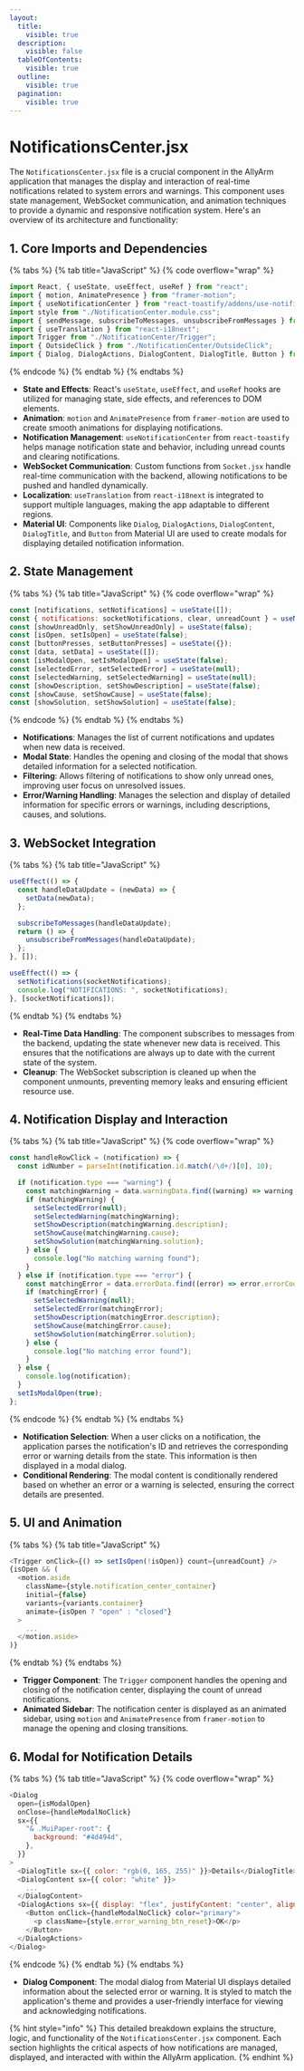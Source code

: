 ```yaml
---
layout:
  title:
    visible: true
  description:
    visible: false
  tableOfContents:
    visible: true
  outline:
    visible: true
  pagination:
    visible: true
---
```


# NotificationsCenter.jsx

The `NotificationsCenter.jsx` file is a crucial component in the AllyArm application that manages the display and interaction of real-time notifications related to system errors and warnings. This component uses state management, WebSocket communication, and animation techniques to provide a dynamic and responsive notification system. Here's an overview of its architecture and functionality:

## 1. **Core Imports and Dependencies**

{% tabs %}
{% tab title="JavaScript" %}
{% code overflow="wrap" %}
```javascript
import React, { useState, useEffect, useRef } from "react";
import { motion, AnimatePresence } from "framer-motion";
import { useNotificationCenter } from "react-toastify/addons/use-notification-center";
import style from "./NotificationCenter.module.css";
import { sendMessage, subscribeToMessages, unsubscribeFromMessages } from "../Socket";
import { useTranslation } from "react-i18next";
import Trigger from "./NotificationCenter/Trigger";
import { OutsideClick } from "./NotificationCenter/OutsideClick";
import { Dialog, DialogActions, DialogContent, DialogTitle, Button } from "@mui/material";
```
{% endcode %}
{% endtab %}
{% endtabs %}

* **State and Effects**: React's `useState`, `useEffect`, and `useRef` hooks are utilized for managing state, side effects, and references to DOM elements.
* **Animation**: `motion` and `AnimatePresence` from `framer-motion` are used to create smooth animations for displaying notifications.
* **Notification Management**: `useNotificationCenter` from `react-toastify` helps manage notification state and behavior, including unread counts and clearing notifications.
* **WebSocket Communication**: Custom functions from `Socket.jsx` handle real-time communication with the backend, allowing notifications to be pushed and handled dynamically.
* **Localization**: `useTranslation` from `react-i18next` is integrated to support multiple languages, making the app adaptable to different regions.
* **Material UI**: Components like `Dialog`, `DialogActions`, `DialogContent`, `DialogTitle`, and `Button` from Material UI are used to create modals for displaying detailed notification information.

## 2. **State Management**

{% tabs %}
{% tab title="JavaScript" %}
{% code overflow="wrap" %}
```javascript
const [notifications, setNotifications] = useState([]);
const { notifications: socketNotifications, clear, unreadCount } = useNotificationCenter();
const [showUnreadOnly, setShowUnreadOnly] = useState(false);
const [isOpen, setIsOpen] = useState(false);
const [buttonPresses, setButtonPresses] = useState({});
const [data, setData] = useState([]);
const [isModalOpen, setIsModalOpen] = useState(false);
const [selectedError, setSelectedError] = useState(null);
const [selectedWarning, setSelectedWarning] = useState(null);
const [showDescription, setShowDescription] = useState(false);
const [showCause, setShowCause] = useState(false);
const [showSolution, setShowSolution] = useState(false);
```
{% endcode %}
{% endtab %}
{% endtabs %}

* **Notifications**: Manages the list of current notifications and updates when new data is received.
* **Modal State**: Handles the opening and closing of the modal that shows detailed information for a selected notification.
* **Filtering**: Allows filtering of notifications to show only unread ones, improving user focus on unresolved issues.
* **Error/Warning Handling**: Manages the selection and display of detailed information for specific errors or warnings, including descriptions, causes, and solutions.

## 3. **WebSocket Integration**

{% tabs %}
{% tab title="JavaScript" %}
```javascript
useEffect(() => {
  const handleDataUpdate = (newData) => {
    setData(newData);
  };

  subscribeToMessages(handleDataUpdate);
  return () => {
    unsubscribeFromMessages(handleDataUpdate);
  };
}, []);

useEffect(() => {
  setNotifications(socketNotifications);
  console.log("NOTIFICATIONS: ", socketNotifications);
}, [socketNotifications]);
```
{% endtab %}
{% endtabs %}

* **Real-Time Data Handling**: The component subscribes to messages from the backend, updating the state whenever new data is received. This ensures that the notifications are always up to date with the current state of the system.
* **Cleanup**: The WebSocket subscription is cleaned up when the component unmounts, preventing memory leaks and ensuring efficient resource use.

## 4. **Notification Display and Interaction**

{% tabs %}
{% tab title="JavaScript" %}
{% code overflow="wrap" %}
```javascript
const handleRowClick = (notification) => {
  const idNumber = parseInt(notification.id.match(/\d+/)[0], 10);

  if (notification.type === "warning") {
    const matchingWarning = data.warningData.find((warning) => warning.warningCode === idNumber);
    if (matchingWarning) {
      setSelectedError(null);
      setSelectedWarning(matchingWarning);
      setShowDescription(matchingWarning.description);
      setShowCause(matchingWarning.cause);
      setShowSolution(matchingWarning.solution);
    } else {
      console.log("No matching warning found");
    }
  } else if (notification.type === "error") {
    const matchingError = data.errorData.find((error) => error.errorCode === idNumber);
    if (matchingError) {
      setSelectedWarning(null);
      setSelectedError(matchingError);
      setShowDescription(matchingError.description);
      setShowCause(matchingError.cause);
      setShowSolution(matchingError.solution);
    } else {
      console.log("No matching error found");
    }
  } else {
    console.log(notification);
  }
  setIsModalOpen(true);
};
```
{% endcode %}
{% endtab %}
{% endtabs %}

* **Notification Selection**: When a user clicks on a notification, the application parses the notification's ID and retrieves the corresponding error or warning details from the state. This information is then displayed in a modal dialog.
* **Conditional Rendering**: The modal content is conditionally rendered based on whether an error or a warning is selected, ensuring the correct details are presented.

## 5. **UI and Animation**

{% tabs %}
{% tab title="JavaScript" %}
```javascript
<Trigger onClick={() => setIsOpen(!isOpen)} count={unreadCount} />
{isOpen && (
  <motion.aside
    className={style.notification_center_container}
    initial={false}
    variants={variants.container}
    animate={isOpen ? "open" : "closed"}
  >
    ...
  </motion.aside>
)}
```
{% endtab %}
{% endtabs %}

* **Trigger Component**: The `Trigger` component handles the opening and closing of the notification center, displaying the count of unread notifications.
* **Animated Sidebar**: The notification center is displayed as an animated sidebar, using `motion` and `AnimatePresence` from `framer-motion` to manage the opening and closing transitions.

## 6. **Modal for Notification Details**

{% tabs %}
{% tab title="JavaScript" %}
{% code overflow="wrap" %}
```javascript
<Dialog
  open={isModalOpen}
  onClose={handleModalNoClick}
  sx={{
    "& .MuiPaper-root": {
      background: "#4d494d",
    },
  }}
>
  <DialogTitle sx={{ color: "rgb(0, 165, 255)" }}>Details</DialogTitle>
  <DialogContent sx={{ color: "white" }}>
    ...
  </DialogContent>
  <DialogActions sx={{ display: "flex", justifyContent: "center", alignItems: "center" }}>
    <Button onClick={handleModalNoClick} color="primary">
      <p className={style.error_warning_btn_reset}>OK</p>
    </Button>
  </DialogActions>
</Dialog>
```
{% endcode %}
{% endtab %}
{% endtabs %}

* **Dialog Component**: The modal dialog from Material UI displays detailed information about the selected error or warning. It is styled to match the application's theme and provides a user-friendly interface for viewing and acknowledging notifications.

{% hint style="info" %}
This detailed breakdown explains the structure, logic, and functionality of the `NotificationsCenter.jsx` component. Each section highlights the critical aspects of how notifications are managed, displayed, and interacted with within the AllyArm application.
{% endhint %}
